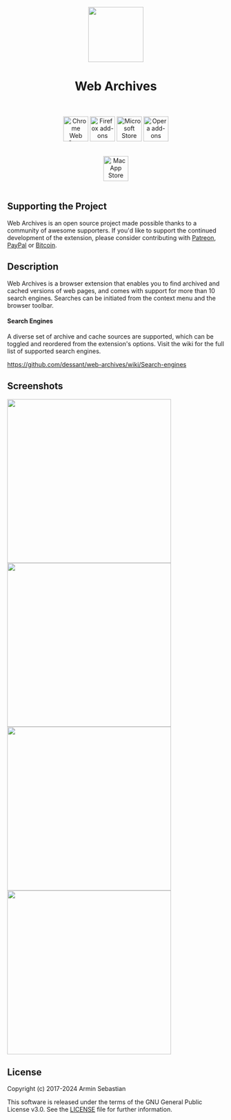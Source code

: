 <p align="center"><img width="128" height="128" src="https://i.imgur.com/H9zwf8l.png"></p>
<h1 align="center">Web Archives</h1>

<p align="center">
  </br></br>
  <a href="https://chrome.google.com/webstore/detail/web-archives/hkligngkgcpcolhcnkgccglchdafcnao">
    <picture>
      <source srcset="https://i.imgur.com/XBIE9pk.png" media="(prefers-color-scheme: dark)">
      <img height="58" src="https://i.imgur.com/oGxig2F.png" alt="Chrome Web Store"></picture></a>
  <a href="https://addons.mozilla.org/firefox/addon/view-page-archive/">
    <picture>
      <source srcset="https://i.imgur.com/ZluoP7T.png" media="(prefers-color-scheme: dark)">
      <img height="58" src="https://i.imgur.com/4PobQqE.png" alt="Firefox add-ons"></picture></a>
  <a href="https://microsoftedge.microsoft.com/addons/detail/web-archives/apcfghlggldjdjepjnahfdjgdcdekhda">
    <picture>
      <source srcset="https://i.imgur.com/Jog9cQP.png" media="(prefers-color-scheme: dark)">
      <img height="58" src="https://i.imgur.com/aiprUt8.png" alt="Microsoft Store"></picture></a>
  <a href="https://addons.opera.com/extensions/details/view-page-archive-cache/">
    <picture>
      <source srcset="https://i.imgur.com/ziehy0f.png" media="(prefers-color-scheme: dark)">
      <img height="58" src="https://i.imgur.com/ytVATu0.png" alt="Opera add-ons"></picture></a>
  </br></br>
</p>
<p align="center">
  <a href="https://apps.apple.com/us/app/web-archives-for-safari/id1603181853?platform=mac">
    <picture>
      <source srcset="https://i.imgur.com/A8NELAl.png" media="(prefers-color-scheme: dark)">
      <img height="58" src="https://i.imgur.com/LC92P1Y.png" alt="Mac App Store"></picture></a>
  </br></br>
</p>

## Supporting the Project

Web Archives is an open source project made possible thanks to a community
of awesome supporters. If you'd like to support the continued development
of the extension, please consider contributing with
[Patreon](https://armin.dev/go/patreon?pr=web-archives&src=repo),
[PayPal](https://armin.dev/go/paypal?pr=web-archives&src=repo) or
[Bitcoin](https://armin.dev/go/bitcoin?pr=web-archives&src=repo).

## Description

Web Archives is a browser extension that enables you to find archived
and cached versions of web pages, and comes with support for more than
10 search engines. Searches can be initiated from the context menu
and the browser toolbar.

#### Search Engines

A diverse set of archive and cache sources are supported,
which can be toggled and reordered from the extension's options.
Visit the wiki for the full list of supported search engines.

https://github.com/dessant/web-archives/wiki/Search-engines

## Screenshots

<p>
  <img width="380" src="https://i.imgur.com/Qamw5Dm.png">
  <img width="380" src="https://i.imgur.com/jbpH7lp.png">
  <img width="380" src="https://i.imgur.com/GCRbxh3.png">
  <img width="380" src="https://i.imgur.com/FMvop7l.png">
</p>

## License

Copyright (c) 2017-2024 Armin Sebastian

This software is released under the terms of the GNU General Public License v3.0.
See the [LICENSE](LICENSE) file for further information.

